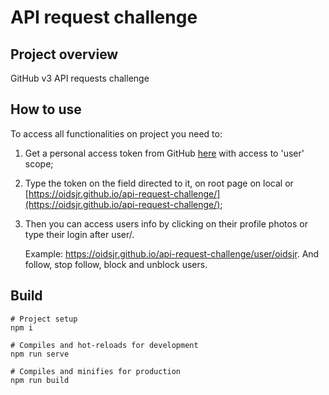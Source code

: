 # API request challenge

## Project overview
GitHub v3 API requests challenge

## How to use
To access all functionalities on project you need to:
1. Get a personal access token from GitHub [here](https://github.com/settings/tokens) with access to 'user' scope;
2. Type the token on the field directed to it, on root page on local or [https://oidsjr.github.io/api-request-challenge/](https://oidsjr.github.io/api-request-challenge/);
3. Then you can access users info by clicking on their profile photos or type their login after user/.

    Example: https://oidsjr.github.io/api-request-challenge/user/oidsjr. And follow, stop follow, block and unblock users.

## Build
```
# Project setup
npm i

# Compiles and hot-reloads for development
npm run serve

# Compiles and minifies for production
npm run build
```
